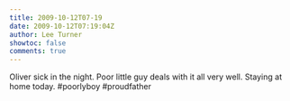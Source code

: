 ```yaml
---
title: 2009-10-12T07-19
date: 2009-10-12T07:19:04Z
author: Lee Turner
showtoc: false
comments: true
---
```


Oliver sick in the night. Poor little guy deals with it all very well. Staying at home today. #poorlyboy #proudfather

